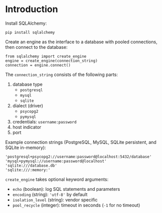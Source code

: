 # Introduction

Install SQLAlchemy:

    pip install sqlalchemy

Create an engine as the interface to a database with pooled connections, then
connect to the database:

    from sqlalchemy import create_engine
    engine = create_engine(connection_string)
    connection = engine.connect()

The `connection_string` consists of the following parts:

1. database type
    - `postgresql`
    - `mysql`
    - `sqlite`
2. dialect (driver)
    - `psycopg2`
    - `pymysql`
3. credentials: `username:password`
4. host indicator
5. port

Example connection strings (PostgreSQL, MySQL, SQLite persistent, and SQLite
in-memory):

    'postgresql+psycopg2://username:password@localhost:5432/database'
    'mysql+pymysql://username:password@localhost'
    'sqlite:///database.db'
    'sqlite:///:memory:'

`create_engine` takes optional keyword arguments:

- `echo` (boolean): log SQL statements and parameters
- `encoding` (string): `'utf-8'` by default
- `isolation_level` (string): vendor specific
- `pool_recycle` (integer): timeout in seconds (`-1` for no timeout)
